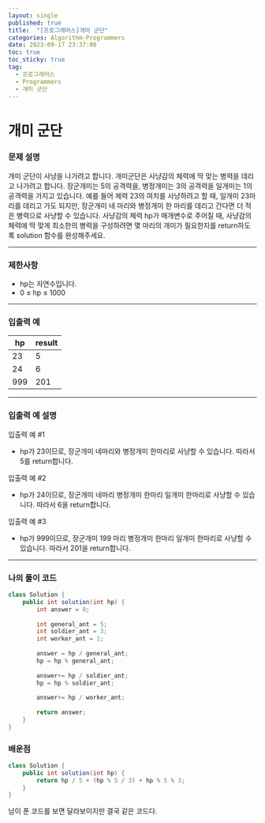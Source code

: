 ```yaml
---
layout: single
published: true
title:  "[프로그래머스]개미 군단"
categories: Algorithm-Programmers
date: 2023-09-17 23:37:00
toc: true
toc_sticky: true
tag:   
  - 프로그래머스
  - Programmers
  - 개미 군단
---
```


# 개미 군단

### 문제 설명

개미 군단이 사냥을 나가려고 합니다. 개미군단은 사냥감의 체력에 딱 맞는 병력을 데리고 나가려고 합니다. 장군개미는 5의 공격력을, 병정개미는 3의 공격력을 일개미는 1의 공격력을 가지고 있습니다. 예를 들어 체력 23의 여치를 사냥하려고 할 때, 일개미 23마리를 데리고 가도 되지만, 장군개미 네 마리와 병정개미 한 마리를 데리고 간다면 더 적은 병력으로 사냥할 수 있습니다. 사냥감의 체력 hp가 매개변수로 주어질 때, 사냥감의 체력에 딱 맞게 최소한의 병력을 구성하려면 몇 마리의 개미가 필요한지를 return하도록 solution 함수를 완성해주세요.

----------------

### 제한사항

* hp는 자연수입니다.
* 0 ≤ hp ≤ 1000



----------------

### 입출력 예


|hp	|result|
|---|---|
|23	|5|
|24	|6|
|999	|201|
  
----------------
### 입출력 예 설명

입출력 예 #1  

* hp가 23이므로, 장군개미 네마리와 병정개미 한마리로 사냥할 수 있습니다. 따라서 5를 return합니다.
  

입출력 예 #2  

* hp가 24이므로, 장군개미 네마리 병정개미 한마리 일개미 한마리로 사냥할 수 있습니다. 따라서 6을 return합니다.
  
입출력 예 #3  

* hp가 999이므로, 장군개미 199 마리 병정개미 한마리 일개미 한마리로 사냥할 수 있습니다. 따라서 201을 return합니다.


----------------

### 나의 풀이 코드

```java
class Solution {
    public int solution(int hp) {
        int answer = 0;
        
        int general_ant = 5;
        int soldier_ant = 3;
        int worker_ant = 1;
        
        answer = hp / general_ant;
        hp = hp % general_ant;
        
        answer+= hp / soldier_ant;
        hp = hp % soldier_ant;
        
        answer+= hp / worker_ant; 
        
        return answer;
    }
}
```
<p>

</p>




### 배운점

```java
class Solution {
    public int solution(int hp) {
        return hp / 5 + (hp % 5 / 3) + hp % 5 % 3;
    }
}
```

<p>
남이 푼 코드를 보면 달라보이지만 결국 같은 코드다.
</p>
